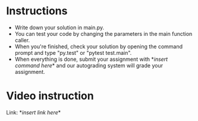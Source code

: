 # Instructions

- Write down your solution in main.py.
- You can test your code by changing the parameters in the main function caller.
- When you're finished, check your solution by opening the command prompt and type "py.test" or "pytest test.main".
- When everything is done, submit your assignment with \*_insert command here_\* and our autograding system will grade your assignment.

# Video instruction

Link: \*_insert link here_\*
